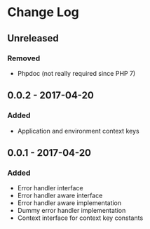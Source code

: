 # Change Log


## Unreleased

### Removed

- Phpdoc (not really required since PHP 7)


## 0.0.2 - 2017-04-20

### Added

- Application and environment context keys


## 0.0.1 - 2017-04-20

### Added

- Error handler interface
- Error handler aware interface
- Error handler aware implementation
- Dummy error handler implementation
- Context interface for context key constants

